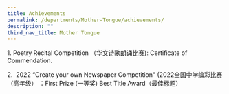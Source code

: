 ```yaml
---
title: Achievements
permalink: /departments/Mother-Tongue/achievements/
description: ""
third_nav_title: Mother Tongue
---
```

1\. Poetry Recital Competition （华文诗歌朗诵比赛): Certificate of Commendation.

2.  2022 “Create your own Newspaper Competition" (2022全国中学编彩比赛 （高年级） ：First Prize (一等奖) Best Title Award（最佳标题）